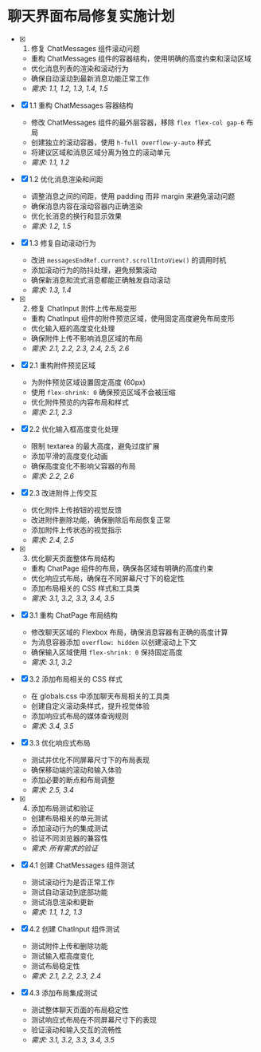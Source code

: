 # 聊天界面布局修复实施计划

- [x] 1. 修复 ChatMessages 组件滚动问题
  - 重构 ChatMessages 组件的容器结构，使用明确的高度约束和滚动区域
  - 优化消息列表的渲染和滚动行为
  - 确保自动滚动到最新消息功能正常工作
  - _需求: 1.1, 1.2, 1.3, 1.4, 1.5_

- [x] 1.1 重构 ChatMessages 容器结构
  - 修改 ChatMessages 组件的最外层容器，移除 `flex flex-col gap-6` 布局
  - 创建独立的滚动容器，使用 `h-full overflow-y-auto` 样式
  - 将建议区域和消息区域分离为独立的滚动单元
  - _需求: 1.1, 1.2_

- [x] 1.2 优化消息渲染和间距
  - 调整消息之间的间距，使用 padding 而非 margin 来避免滚动问题
  - 确保消息内容在滚动容器内正确渲染
  - 优化长消息的换行和显示效果
  - _需求: 1.2, 1.5_

- [x] 1.3 修复自动滚动行为
  - 改进 `messagesEndRef.current?.scrollIntoView()` 的调用时机
  - 添加滚动行为的防抖处理，避免频繁滚动
  - 确保新消息和流式消息都能正确触发自动滚动
  - _需求: 1.3, 1.4_

- [x] 2. 修复 ChatInput 附件上传布局变形
  - 重构 ChatInput 组件的附件预览区域，使用固定高度避免布局变形
  - 优化输入框的高度变化处理
  - 确保附件上传不影响消息区域的布局
  - _需求: 2.1, 2.2, 2.3, 2.4, 2.5, 2.6_

- [x] 2.1 重构附件预览区域
  - 为附件预览区域设置固定高度 (60px)
  - 使用 `flex-shrink: 0` 确保预览区域不会被压缩
  - 优化附件预览的内容布局和样式
  - _需求: 2.1, 2.3_

- [x] 2.2 优化输入框高度变化处理
  - 限制 textarea 的最大高度，避免过度扩展
  - 添加平滑的高度变化动画
  - 确保高度变化不影响父容器的布局
  - _需求: 2.2, 2.6_

- [x] 2.3 改进附件上传交互
  - 优化附件上传按钮的视觉反馈
  - 改进附件删除功能，确保删除后布局恢复正常
  - 添加附件上传状态的视觉指示
  - _需求: 2.4, 2.5_

- [x] 3. 优化聊天页面整体布局结构
  - 重构 ChatPage 组件的布局，确保各区域有明确的高度约束
  - 优化响应式布局，确保在不同屏幕尺寸下的稳定性
  - 添加布局相关的 CSS 样式和工具类
  - _需求: 3.1, 3.2, 3.3, 3.4, 3.5_

- [x] 3.1 重构 ChatPage 布局结构
  - 修改聊天区域的 Flexbox 布局，确保消息容器有正确的高度计算
  - 为消息容器添加 `overflow: hidden` 以创建滚动上下文
  - 确保输入区域使用 `flex-shrink: 0` 保持固定高度
  - _需求: 3.1, 3.2_

- [x] 3.2 添加布局相关的 CSS 样式
  - 在 globals.css 中添加聊天布局相关的工具类
  - 创建自定义滚动条样式，提升视觉体验
  - 添加响应式布局的媒体查询规则
  - _需求: 3.4, 3.5_

- [x] 3.3 优化响应式布局
  - 测试并优化不同屏幕尺寸下的布局表现
  - 确保移动端的滚动和输入体验
  - 添加必要的断点和布局调整
  - _需求: 2.5, 3.4_

- [x] 4. 添加布局测试和验证
  - 创建布局相关的单元测试
  - 添加滚动行为的集成测试
  - 验证不同浏览器的兼容性
  - _需求: 所有需求的验证_

- [x] 4.1 创建 ChatMessages 组件测试
  - 测试滚动行为是否正常工作
  - 测试自动滚动到底部功能
  - 测试消息渲染和更新
  - _需求: 1.1, 1.2, 1.3_

- [x] 4.2 创建 ChatInput 组件测试
  - 测试附件上传和删除功能
  - 测试输入框高度变化
  - 测试布局稳定性
  - _需求: 2.1, 2.2, 2.3, 2.4_

- [x] 4.3 添加布局集成测试
  - 测试整体聊天页面的布局稳定性
  - 测试响应式布局在不同屏幕尺寸下的表现
  - 验证滚动和输入交互的流畅性
  - _需求: 3.1, 3.2, 3.3, 3.4, 3.5_